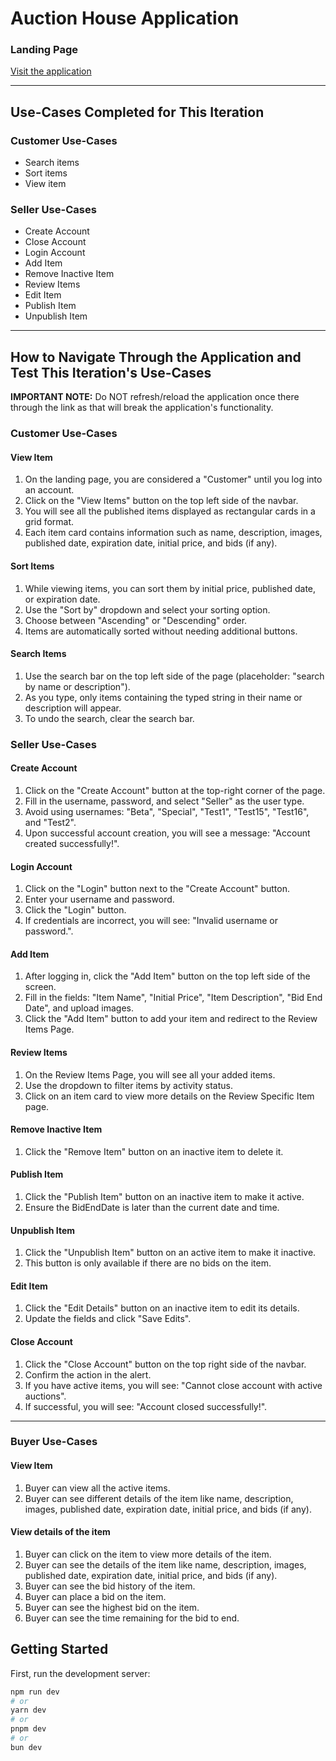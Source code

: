 # Auction House Application

### Landing Page

[Visit the application](http://deployedac.s3-website.us-east-2.amazonaws.com/)

---

## Use-Cases Completed for This Iteration

### Customer Use-Cases

- Search items
- Sort items
- View item

### Seller Use-Cases

- Create Account
- Close Account
- Login Account
- Add Item
- Remove Inactive Item
- Review Items
- Edit Item
- Publish Item
- Unpublish Item

---

## How to Navigate Through the Application and Test This Iteration's Use-Cases

**IMPORTANT NOTE:** Do NOT refresh/reload the application once there through the link as that will break the application's functionality.

### Customer Use-Cases

#### View Item

1. On the landing page, you are considered a "Customer" until you log into an account.
2. Click on the "View Items" button on the top left side of the navbar.
3. You will see all the published items displayed as rectangular cards in a grid format.
4. Each item card contains information such as name, description, images, published date, expiration date, initial price, and bids (if any).

#### Sort Items

1. While viewing items, you can sort them by initial price, published date, or expiration date.
2. Use the "Sort by" dropdown and select your sorting option.
3. Choose between "Ascending" or "Descending" order.
4. Items are automatically sorted without needing additional buttons.

#### Search Items

1. Use the search bar on the top left side of the page (placeholder: "search by name or description").
2. As you type, only items containing the typed string in their name or description will appear.
3. To undo the search, clear the search bar.

### Seller Use-Cases

#### Create Account

1. Click on the "Create Account" button at the top-right corner of the page.
2. Fill in the username, password, and select "Seller" as the user type.
3. Avoid using usernames: "Beta", "Special", "Test1", "Test15", "Test16", and "Test2".
4. Upon successful account creation, you will see a message: "Account created successfully!".

#### Login Account

1. Click on the "Login" button next to the "Create Account" button.
2. Enter your username and password.
3. Click the "Login" button.
4. If credentials are incorrect, you will see: "Invalid username or password.".

#### Add Item

1. After logging in, click the "Add Item" button on the top left side of the screen.
2. Fill in the fields: "Item Name", "Initial Price", "Item Description", "Bid End Date", and upload images.
3. Click the "Add Item" button to add your item and redirect to the Review Items Page.

#### Review Items

1. On the Review Items Page, you will see all your added items.
2. Use the dropdown to filter items by activity status.
3. Click on an item card to view more details on the Review Specific Item page.

#### Remove Inactive Item

1. Click the "Remove Item" button on an inactive item to delete it.

#### Publish Item

1. Click the "Publish Item" button on an inactive item to make it active.
2. Ensure the BidEndDate is later than the current date and time.

#### Unpublish Item

1. Click the "Unpublish Item" button on an active item to make it inactive.
2. This button is only available if there are no bids on the item.

#### Edit Item

1. Click the "Edit Details" button on an inactive item to edit its details.
2. Update the fields and click "Save Edits".

#### Close Account

1. Click the "Close Account" button on the top right side of the navbar.
2. Confirm the action in the alert.
3. If you have active items, you will see: "Cannot close account with active auctions".
4. If successful, you will see: "Account closed successfully!".

---

### Buyer Use-Cases

#### View Item

1. Buyer can view all the active items.
2. Buyer can see different details of the item like name, description, images, published date, expiration date, initial price, and bids (if any).

#### View details of the item

1. Buyer can click on the item to view more details of the item.
2. Buyer can see the details of the item like name, description, images, published date, expiration date, initial price, and bids (if any).
3. Buyer can see the bid history of the item.
4. Buyer can place a bid on the item.
5. Buyer can see the highest bid on the item.
6. Buyer can see the time remaining for the bid to end.

## Getting Started

First, run the development server:

```bash
npm run dev
# or
yarn dev
# or
pnpm dev
# or
bun dev
